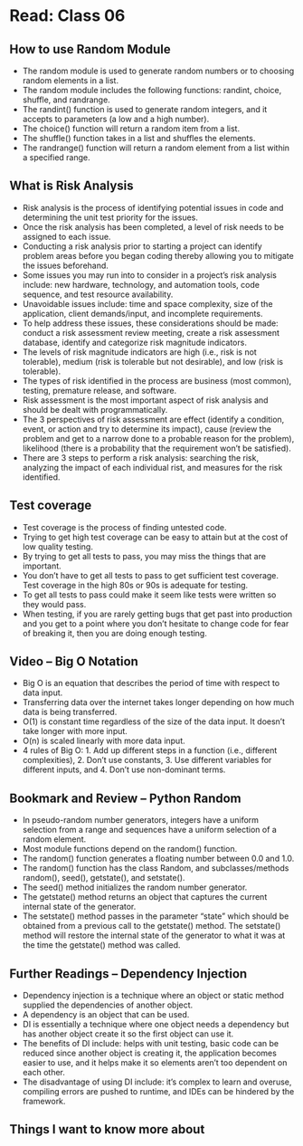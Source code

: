 # Read: Class 06

## How to use Random Module

- The random module is used to generate random numbers or to choosing random elements in a list.  
- The random module includes the following functions: randint, choice, shuffle, and randrange.  
- The randint() function is used to generate random integers, and it accepts to parameters (a low and a high number).  
- The choice() function will return a random item from a list.  
- The shuffle() function takes in a list and shuffles the elements.  
- The randrange() function will return a random element from a list within a specified range.  

## What is Risk Analysis

- Risk analysis is the process of identifying potential issues in code and determining the unit test priority for the issues.  
- Once the risk analysis has been completed, a level of risk needs to be assigned to each issue.  
- Conducting a risk analysis prior to starting a project can identify problem areas before you began coding thereby allowing you to mitigate the issues beforehand.  
- Some issues you may run into to consider in a project’s risk analysis include: new hardware, technology, and automation tools, code sequence, and test resource availability.  
- Unavoidable issues include: time and space complexity, size of the application, client demands/input, and incomplete requirements.  
- To help address these issues, these considerations should be made: conduct a risk assessment review meeting, create a risk assessment database, identify and categorize risk magnitude indicators.  
- The levels of risk magnitude indicators are high (i.e., risk is not tolerable), medium (risk is tolerable but not desirable), and low (risk is tolerable).  
- The types of risk identified in the process are business (most common), testing, premature release, and software.  
- Risk assessment is the most important aspect of risk analysis and should be dealt with programmatically.  
- The 3 perspectives of risk assessment are effect (identify a condition, event, or action and try to determine its impact), cause (review the problem and get to a narrow done to a probable reason for the problem), likelihood (there is a probability that the requirement won’t be satisfied).  
- There are 3 steps to perform a risk analysis: searching the risk, analyzing the impact of each individual rist, and measures for the risk identified.  

## Test coverage

- Test coverage is the process of finding untested code.  
- Trying to get high test coverage can be easy to attain but at the cost of low quality testing.  
- By trying to get all tests to pass, you may miss the things that are important.  
- You don’t have to get all tests to pass to get sufficient test coverage. Test coverage in the high 80s or 90s is adequate for testing.  
- To get all tests to pass could make it seem like tests were written so they would pass.  
- When testing, if you are rarely getting bugs that get past into production and you get to a point where you don’t hesitate to change code for fear of breaking it, then you are doing enough testing.  

## Video – Big O Notation

- Big O is an equation that describes the period of time with respect to data input.  
- Transferring data over the internet takes longer depending on how much data is being transferred.  
- O(1) is constant time regardless of the size of the data input. It doesn’t take longer with more input.  
- O(n) is scaled linearly with more data input.  
- 4 rules of Big O: 1. Add up different steps in a function (i.e., different complexities), 2. Don’t use constants, 3. Use different variables for different inputs, and 4. Don’t use non-dominant terms.  

## Bookmark and Review – Python Random

- In pseudo-random number generators, integers have a uniform selection from a range and sequences have a uniform selection of a random element.  
- Most module functions depend on the random() function.  
- The random() function generates a floating number between 0.0 and 1.0.  
- The random() function has the class Random, and subclasses/methods random(), seed(), getstate(), and setstate().  
- The seed() method initializes the random number generator.  
- The getstate() method returns an object that captures the current internal state of the generator.  
- The setstate() method passes in the parameter “state” which should be obtained from a previous call to the getstate() method. The setstate() method will restore the internal state of the generator to what it was at the time the getstate() method was called.  

## Further Readings – Dependency Injection

- Dependency injection is a technique where an object or static method supplied the dependencies of another object.  
- A dependency is an object that can be used.  
- DI is essentially a technique where one object needs a dependency but has another object create it so the first object can use it.  
- The benefits of DI include: helps with unit testing, basic code can be reduced since another object is creating it, the application becomes easier to use, and it helps make it so elements aren’t too dependent on each other.  
- The disadvantage of using DI include: it’s complex to learn and overuse, compiling errors are pushed to runtime, and IDEs can be hindered by the framework.  

## Things I want to know more about
